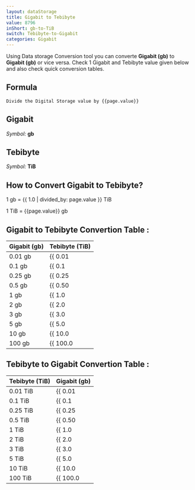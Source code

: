 ```yaml
---
layout: dataStorage
title: Gigabit to Tebibyte
value: 8796
inShort: gb-to-TiB
switch: Tebibyte-to-Gigabit
categories: Gigabit
---
```


Using Data storage Conversion tool you can converte **Gigabit (gb)** to **Gigabit (gb)** or vice versa. Check 1 Gigabit and Tebibyte value given below and also check quick conversion tables.

## Formula
`Divide the Digital Storage value by {{page.value}}`

## Gigabit
*Symbol:* **gb**

## Tebibyte
*Symbol:* **TiB**

## How to Convert Gigabit to Tebibyte?

1 gb = {{ 1.0 | divided_by: page.value }} TiB

1 TiB = {{page.value}} gb


## Gigabit to Tebibyte Convertion Table :

| Gigabit (gb) | Tebibyte (TiB) |
| ---- | ---- |
| 0.01 gb | {{ 0.01 | divided_by: page.value }} TiB |
| 0.1 gb | {{ 0.1 | divided_by: page.value }} TiB |
| 0.25 gb | {{ 0.25 | divided_by: page.value }} TiB |
| 0.5 gb | {{ 0.50 | divided_by: page.value }} TiB |
| 1 gb | {{ 1.0 | divided_by: page.value }} TiB |
| 2 gb | {{ 2.0 | divided_by: page.value }} TiB |
| 3 gb | {{ 3.0 | divided_by: page.value }} TiB |
| 5 gb | {{ 5.0 | divided_by: page.value }} TiB |
| 10 gb | {{ 10.0 | divided_by: page.value }} TiB |
| 100 gb | {{ 100.0 | divided_by: page.value }} TiB |

## Tebibyte to Gigabit Convertion Table :

| Tebibyte (TiB) | Gigabit (gb) |
| ---- | ---- |
| 0.01 TiB | {{ 0.01 | times: page.value }} gb |
| 0.1 TiB | {{ 0.1 | times: page.value }} gb |
| 0.25 TiB | {{ 0.25 | times: page.value }} gb |
| 0.5 TiB | {{ 0.50 | times: page.value }} gb |
| 1 TiB | {{ 1.0 | times: page.value }} gb |
| 2 TiB | {{ 2.0 | times: page.value }} gb |
| 3 TiB | {{ 3.0 | times: page.value }} gb |
| 5 TiB | {{ 5.0 | times: page.value }} gb |
| 10 TiB | {{ 10.0 | times: page.value }} gb |
| 100 TiB | {{ 100.0 | times: page.value }} gb |


<script>
document.getElementById('selectInput')[10].selected = true
document.getElementById('selectOutput')[17].selected = true
</script>
